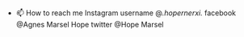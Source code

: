 
- 📫 How to reach me Instagram username @_.hopernerxi._  facebook @Agnes Marsel Hope twitter @Hope Marsel

<!---
Hopernerxi/Hopernerxi is a ✨ special ✨ repository because its `README.md` (this file) appears on your GitHub profile.
You can click the Preview link to take a look at your changes.
--->
